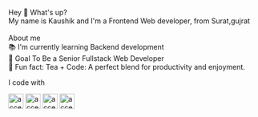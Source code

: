 Hey 👋 What's up?</br>
My name is Kaushik and I'm a Frontend Web developer, from Surat,gujrat
</br>
</br>
About me</br>
📚 I'm currently learning Backend development</br>
🎯 Goal To Be a Senior Fullstack Web Developer</br>
🎲 Fun fact: Tea + Code: A perfect blend for productivity and enjoyment.</br>

I code with

<img src="https://github.com/kaushik1807/kaushik1807/assets/112487953/d04d0869-4ed7-4184-a7bc-041662b5a45b" width="30" height="30" alt="accessibility text">

<img src="https://github.com/kaushik1807/kaushik1807/assets/112487953/5e11541a-5ed9-4ccf-8fe2-7a8f58f7ddde" width="30" height="30" alt="accessibility text">

<img src="https://github.com/kaushik1807/kaushik1807/assets/112487953/0b254c6e-6767-4ab4-8513-b9757d0f3535" width="30" height="30" alt="accessibility text">

 <img src="https://github.com/kaushik1807/kaushik1807/assets/112487953/413fbd46-7f9d-45b3-9074-cb4c1470ab43" width="30" height="30" alt="accessibility text">

